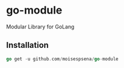 # go-module
Modular Library for GoLang

## Installation

```go
go get -u github.com/moisespsena/go-module
```
